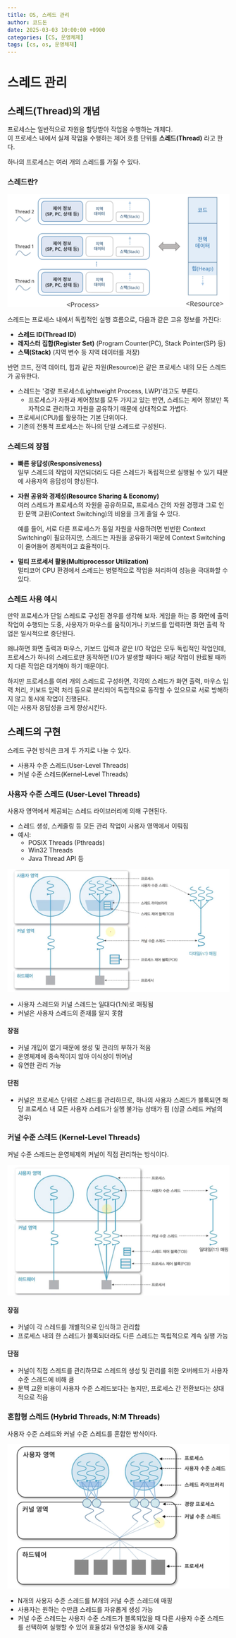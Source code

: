 ```yaml
---
title: OS, 스레드 관리
author: 코드돈
date: 2025-03-03 10:00:00 +0900
categories: [CS, 운영체제]
tags: [cs, os, 운영체제]
---
```


# 스레드 관리

## 스레드(Thread)의 개념

프로세스는 일반적으로 자원을 할당받아 작업을 수행하는 개체다.  
이 프로세스 내에서 실제 작업을 수행하는 제어 흐름 단위를 **스레드(Thread)** 라고 한다.

하나의 프로세스는 여러 개의 스레드를 가질 수 있다.

### 스레드란?

![alt text](/assets/img/posts/2025-03-03-os-스레드관리/image-7.png)

스레드는 프로세스 내에서 독립적인 실행 흐름으로, 다음과 같은 고유 정보를 가진다:

- **스레드 ID(Thread ID)**
- **레지스터 집합(Register Set)** (Program Counter(PC), Stack Pointer(SP) 등)
- **스택(Stack)** (지역 변수 등 지역 데이터를 저장)

반면 코드, 전역 데이터, 힙과 같은 자원(Resource)은 같은 프로세스 내의 모든 스레드가 공유한다.

- 스레드는 '경량 프로세스(Lightweight Process, LWP)'라고도 부른다.
  - 프로세스가 자원과 제어정보를 모두 가지고 있는 반면, 스레드는 제어 정보만 독자적으로 관리하고 자원을 공유하기 때문에 상대적으로 가볍다.
- 프로세서(CPU)를 활용하는 기본 단위이다.
- 기존의 전통적 프로세스는 하나의 단일 스레드로 구성된다.

### 스레드의 장점

- **빠른 응답성(Responsiveness)**  
  일부 스레드의 작업이 지연되더라도 다른 스레드가 독립적으로 실행될 수 있기 때문에 사용자의 응답성이 향상된다.

- **자원 공유와 경제성(Resource Sharing & Economy)**  
  여러 스레드가 프로세스의 자원을 공유하므로, 프로세스 간의 자원 경쟁과 그로 인한 문맥 교환(Context Switching)의 비용을 크게 줄일 수 있다.

  예를 들어, 서로 다른 프로세스가 동일 자원을 사용하려면 빈번한 Context Switching이 필요하지만, 스레드는 자원을 공유하기 때문에 Context Switching이 줄어들어 경제적이고 효율적이다.

- **멀티 프로세서 활용(Multiprocessor Utilization)**  
  멀티코어 CPU 환경에서 스레드는 병렬적으로 작업을 처리하여 성능을 극대화할 수 있다.

### 스레드 사용 예시

만약 프로세스가 단일 스레드로 구성된 경우를 생각해 보자. 게임을 하는 중 화면에 출력 작업이 수행되는 도중, 사용자가 마우스를 움직이거나 키보드를 입력하면 화면 출력 작업은 일시적으로 중단된다.

왜냐하면 화면 출력과 마우스, 키보드 입력과 같은 I/O 작업은 모두 독립적인 작업인데, 프로세스가 하나의 스레드로만 동작하면 I/O가 발생할 때마다 해당 작업이 완료될 때까지 다른 작업은 대기해야 하기 때문이다.

하지만 프로세스를 여러 개의 스레드로 구성하면, 각각의 스레드가 화면 출력, 마우스 입력 처리, 키보드 입력 처리 등으로 분리되어 독립적으로 동작할 수 있으므로 서로 방해하지 않고 동시에 작업이 진행된다.  
이는 사용자 응답성을 크게 향상시킨다.

## 스레드의 구현

스레드 구현 방식은 크게 두 가지로 나눌 수 있다.

- 사용자 수준 스레드(User-Level Threads)
- 커널 수준 스레드(Kernel-Level Threads)

### 사용자 수준 스레드 (User-Level Threads)

사용자 영역에서 제공되는 스레드 라이브러리에 의해 구현된다.

- 스레드 생성, 스케줄링 등 모든 관리 작업이 사용자 영역에서 이뤄짐
- 예시:
  - POSIX Threads (Pthreads)
  - Win32 Threads
  - Java Thread API 등

![alt text](/assets/img/posts/2025-03-03-os-스레드관리/image-8.png)

- 사용자 스레드와 커널 스레드는 일대다(1:N)로 매핑됨
- 커널은 사용자 스레드의 존재를 알지 못함

#### 장점
- 커널 개입이 없기 때문에 생성 및 관리의 부하가 적음
- 운영체제에 종속적이지 않아 이식성이 뛰어남
- 유연한 관리 가능

#### 단점
- 커널은 프로세스 단위로 스레드를 관리하므로, 하나의 사용자 스레드가 블록되면 해당 프로세스 내 모든 사용자 스레드가 실행 불가능 상태가 됨 (싱글 스레드 커널의 경우)

### 커널 수준 스레드 (Kernel-Level Threads)

커널 수준 스레드는 운영체제의 커널이 직접 관리하는 방식이다.

![alt text](/assets/img/posts/2025-03-03-os-스레드관리/image-9.png)

#### 장점
- 커널이 각 스레드를 개별적으로 인식하고 관리함
- 프로세스 내의 한 스레드가 블록되더라도 다른 스레드는 독립적으로 계속 실행 가능

#### 단점
- 커널이 직접 스레드를 관리하므로 스레드의 생성 및 관리를 위한 오버헤드가 사용자 수준 스레드에 비해 큼
- 문맥 교환 비용이 사용자 수준 스레드보다는 높지만, 프로세스 간 전환보다는 상대적으로 적음

### 혼합형 스레드 (Hybrid Threads, N:M Threads)

사용자 수준 스레드와 커널 수준 스레드를 혼합한 방식이다.

![alt text](/assets/img/posts/2025-03-03-os-스레드관리/image-10.png)

- N개의 사용자 수준 스레드를 M개의 커널 수준 스레드에 매핑
- 사용자는 원하는 수만큼 스레드를 자유롭게 생성 가능
- 커널 수준 스레드는 사용자 수준 스레드가 블록되었을 때 다른 사용자 수준 스레드를 선택하여 실행할 수 있어 효율성과 유연성을 동시에 갖춤